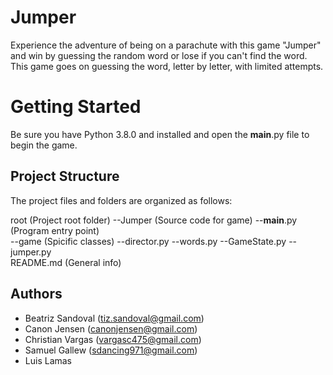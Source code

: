 # Jumper
Experience the adventure of being on a parachute with this game "Jumper" and win by guessing the random word or lose if you can't find the word. This game goes on guessing the word, letter by letter, with limited attempts.

# Getting Started
Be sure you have Python 3.8.0 and installed and open the __main__.py file to begin the game.

## Project Structure
The project files and folders are organized as follows:

root             (Project root folder)
--Jumper         (Source code for game)
  --__main__.py  (Program entry point)       
  --game         (Spicific classes)
    --director.py
    --words.py
    --GameState.py
    --jumper.py       
README.md        (General info)

## Authors 
* Beatriz Sandoval (tiz.sandoval@gmail.com)
* Canon Jensen     (canonjensen@gmail.com)
* Christian Vargas (vargasc475@gmail.com)
* Samuel Gallew    (sdancing971@gmail.com)
* Luis Lamas